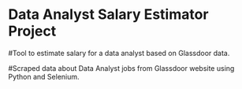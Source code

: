 # Data Analyst Salary Estimator Project

#Tool to estimate salary for a data analyst based on Glassdoor data.

#Scraped data about Data Analyst jobs from Glassdoor website using Python and Selenium.
